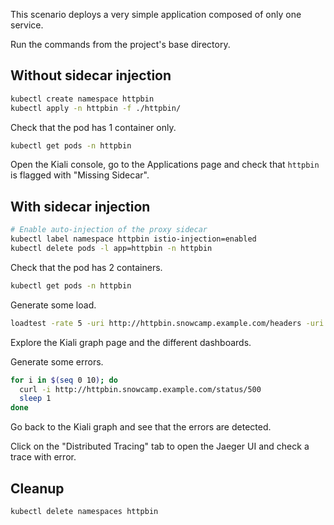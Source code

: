 This scenario deploys a very simple application composed of only one service.

Run the commands from the project's base directory.

## Without sidecar injection

```bash
kubectl create namespace httpbin
kubectl apply -n httpbin -f ./httpbin/
```

Check that the pod has 1 container only.

```bash
kubectl get pods -n httpbin
```

Open the Kiali console, go to the Applications page and check that `httpbin` is flagged with "Missing Sidecar".

## With sidecar injection

```bash
# Enable auto-injection of the proxy sidecar
kubectl label namespace httpbin istio-injection=enabled
kubectl delete pods -l app=httpbin -n httpbin
```

Check that the pod has 2 containers.

```bash
kubectl get pods -n httpbin
```

Generate some load.

```bash
loadtest -rate 5 -uri http://httpbin.snowcamp.example.com/headers -uri http://httpbin.snowcamp.example.com/status/200
```

Explore the Kiali graph page and the different dashboards.

Generate some errors.

```bash
for i in $(seq 0 10); do
  curl -i http://httpbin.snowcamp.example.com/status/500
  sleep 1
done
```

Go back to the Kiali graph and see that the errors are detected.

Click on the "Distributed Tracing" tab to open the Jaeger UI and check a trace with error.

## Cleanup

```bash
kubectl delete namespaces httpbin
```
